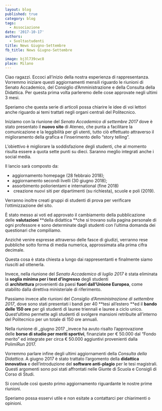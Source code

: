 ```yaml
---
layout: blog
published: true
category: blog
tags:
  - Associazione
date: '2017-10-17'
authors:
  - Svoltastudenti
title: News Giugno-Settembre
fb_title: News Giugno-Settembre

image: bj3l739cwc8
place: Milano
---
```


Ciao ragazzi. Eccoci all’inizio della nostra esperienza di rappresentanza. Vorremmo iniziare questi aggiornamenti mensili riguardo le riunioni di Senato Accademico, del Consiglio d’Amministrazione e della Consulta della Didattica. Per questa prima volta parleremo delle cose approvate negli ultimi 3 mesi.

Speriamo che questa serie di articoli possa chiarire le idee di voi lettori anche riguardo ai temi trattati negli organi centrali del Politecnico.

Iniziamo con la riunione del _Senato Accademico di settembre 2017_ dove è stato presentato il **nuovo sito** di Ateneo, che punta a facilitare la comunicazione e la leggibilità per gli utenti, tutto ciò effettuato attraverso il miglioramento della grafica e l’inserimento dello “story telling”.

L’obiettivo è migliorare la soddisfazione degli studenti, che al momento risulta essere a quota sette punti su dieci. Saranno meglio integrati anche i social media.

Il lancio sarà composto da:

*   aggiornamento homepage (28 febbraio 2018);
*   aggiornamento secondi livelli (30 giugno 2018);
*   assorbimento poliorientami e international (fine 2018)
*    creazione nuovi siti per dipartimenti (su richiesta), scuole e poli (2019).

Verranno inoltre creati gruppi di studenti di prova per verificare l’ottimizzazione del sito.

È stato messo ai voti ed approvato il cambiamento della pubblicazione delle **valutazioni** **della didattica **che si trovano sulla pagina personale di ogni professore e sono determinate dagli studenti con l’ultima domanda dei questionari che compiliamo.

Anziché venire espresse attraverso delle fasce di giudizi, verranno rese pubbliche sotto forma di media numerica, approssimata alla prima cifra decimale.

Questa cosa è stata chiesta a lungo dai rappresentanti e finalmente siamo riusciti ad ottenerla.

Invece, nella riunione del _Senato Accademico di luglio 2017_ è stata eliminata la **soglia minima per i test d’ingresso** degli studenti di **architettura** provenienti da paesi **fuori dall’Unione Europea**, come stabilito dalla direttiva ministeriale di riferimento.

Passiamo invece alle riunioni del _Consiglio d’Amministrazione di settembre 2017_, dove sono stati presentati i bandi per 40 **tesi all’estero **ed il **bando delle 150 ore** per gli studenti di lauree triennali e lauree a ciclo unico. Quest’ultimo permette agli studenti di svolgere mansioni retribuite all’interno del Politecnico per un totale di 150 ore annuali.

Nella riunione di _giugno 2017 _invece ha avuto risalto l’approvazione delle **borse di studio per meriti sportivi**, finanziate per € 50.000 dal “Fondo merito” ed integrate per circa € 50.000 aggiuntivi provenienti dalla PolimiRun 2017.

Vorremmo parlare infine degli ultimi aggiornamenti della _Consulta della Didattica_. A giugno 2017 è stato trattato l’argomento della **didattica innovativa** e dell’introduzione del **software anti-plagio** per le tesi magistrali. Questi argomenti sono poi stati affrontati nelle Giunte di Scuola e Consigli di Corso di Studi.

Si conclude così questo primo aggiornamento riguardante le nostre prime riunioni.

Speriamo possa esservi utile e non esitate a contattarci per chiarimenti o opinioni.
